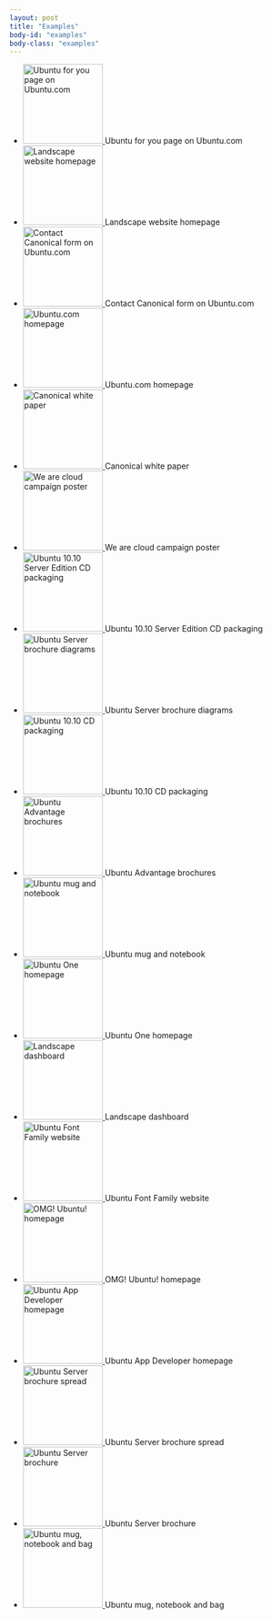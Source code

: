 ```yaml
---
layout: post
title: "Examples"
body-id: "examples"
body-class: "examples"
---
```


<ul class="loop-results">
  <li>
    <a class="pretty-photo" href="{{ site.assets_path }}152a19e1-ubuntu-web-ubuntu-for-you.png">
      <img src="{{ site.assets_path }}b67fb5f7-ubuntu-web-ubuntu-for-you-140x140.png" width="140" height="140" title="Ubuntu for you page on Ubuntu.com" alt="Ubuntu for you page on Ubuntu.com" />
    </a>
    Ubuntu for you page on Ubuntu.com
  </li>
  <li>
    <a class="pretty-photo" href="{{ site.assets_path }}2571b5ee-landscape-homepage2.png">
      <img src="{{ site.assets_path }}f23d1298-landscape-homepage2-140x140.png" width="140" height="140" title="Landscape website homepage" alt="Landscape website homepage" />
    </a>
    Landscape website homepage
  </li>
  <li>
    <a class="pretty-photo" href="{{ site.assets_path }}4806a317-ubuntu-web-form-contact-canonical.png">
      <img src="{{ site.assets_path }}4da8641d-ubuntu-web-form-contact-canonical-140x140.png" width="140" height="140" title="Contact Canonical form on Ubuntu.com" alt="Contact Canonical form on Ubuntu.com" />
    </a>
    Contact Canonical form on Ubuntu.com
  </li>
  <li>
    <a class="pretty-photo" href="{{ site.assets_path }}cdbac36f-ubuntu-web-homepage.png">
      <img src="{{ site.assets_path }}9ea48b2b-ubuntu-web-homepage-140x140.png" width="140" height="140" title="Ubuntu.com homepage" alt="Ubuntu.com homepage" />
    </a>
    Ubuntu.com homepage
  </li>
  <li>
    <a class="pretty-photo" href="{{ site.assets_path }}bdc631cc-canonical-white-paper.png">
      <img src="{{ site.assets_path }}a43cdfad-canonical-white-paper-140x140.png" width="140" height="140" title="Canonical white paper" alt="Canonical white paper" />
    </a>
    Canonical white paper
  </li>
  <li>
    <a class="pretty-photo" href="{{ site.assets_path }}7db1f2a9-ubuntu-we-are-cloud-ad.png">
      <img src="{{ site.assets_path }}26acb47e-ubuntu-we-are-cloud-ad-140x140.png" width="140" height="140" title="We are cloud campaign poster" alt="We are cloud campaign poster" />
    </a>
    We are cloud campaign poster
  </li>
  <li>
    <a class="pretty-photo" href="{{ site.assets_path }}298bce76-ubuntu-server-edition-cd-packaging-1010.png">
      <img src="{{ site.assets_path }}991870d8-ubuntu-server-edition-cd-packaging-1010-140x140.png" width="140" height="140" title="Ubuntu 10.10 Server Edition CD packaging" alt="Ubuntu 10.10 Server Edition CD packaging" />
    </a>
    Ubuntu 10.10 Server Edition CD packaging
  </li>
  <li>
    <a class="pretty-photo" href="{{ site.assets_path }}f225b375-ubuntu-server-brochure-diagram.png">
      <img src="{{ site.assets_path }}2ebf6822-ubuntu-server-brochure-diagram-140x140.png" width="140" height="140" title="Ubuntu Server brochure diagrams" alt="Ubuntu Server brochure diagrams" />
    </a>
    Ubuntu Server brochure diagrams
  </li>
  <li>
    <a class="pretty-photo" href="{{ site.assets_path }}6ea970f9-ubuntu-cd-packaging-1010.png">
      <img src="{{ site.assets_path }}48a841df-ubuntu-cd-packaging-1010-140x140.png" width="140" height="140" title="Ubuntu 10.10 CD packaging" alt="Ubuntu 10.10 CD packaging" />
    </a>
    Ubuntu 10.10 CD packaging
  </li>
  <li>
    <a class="pretty-photo" href="{{ site.assets_path }}df5aeb05-ubuntu-advantage-brochures.png">
      <img src="{{ site.assets_path }}c32194fd-ubuntu-advantage-brochures-140x140.png" width="140" height="140" title="Ubuntu Advantage brochures" alt="Ubuntu Advantage brochures" />
    </a>
    Ubuntu Advantage brochures
  </li>
  <li>
    <a class="pretty-photo" href="{{ site.assets_path }}180a7441-mug-notebook.png">
      <img src="{{ site.assets_path }}1609bb9f-mug-notebook-140x140.png" width="140" height="140" title="Ubuntu mug and notebook" alt="Ubuntu mug and notebook" />
    </a>
    Ubuntu mug and notebook
  </li>
  <li>
    <a class="pretty-photo" href="{{ site.assets_path }}93514a11-ubuntu-one-homepage.png">
      <img src="{{ site.assets_path }}ed7d2d69-ubuntu-one-homepage-140x140.png" width="140" height="140" title="Ubuntu One homepage" alt="Ubuntu One homepage" />
    </a>
    Ubuntu One homepage
  </li>
  <li>
    <a class="pretty-photo" href="{{ site.assets_path }}8c24b2c4-landscape-dashboard-logged-in.png">
      <img src="{{ site.assets_path }}b1dc7567-landscape-dashboard-logged-in-140x140.png" width="140" height="140" title="Landscape dashboard" alt="Landscape dashboard" />
    </a>
    Landscape dashboard
  </li>
  <li>
    <a class="pretty-photo" href="{{ site.assets_path }}ce7c79b5-font-ubuntu-com-homepage.png">
      <img src="{{ site.assets_path }}c8c93892-font-ubuntu-com-homepage-140x140.png" width="140" height="140" title="Ubuntu Font Family website" alt="Ubuntu Font Family website" />
    </a>
    Ubuntu Font Family website
  </li>
  <li>
    <a class="pretty-photo" href="{{ site.assets_path }}296936bc-omgubuntu-homepage.png">
      <img src="{{ site.assets_path }}5efc7079-omgubuntu-homepage-140x140.png" width="140" height="140" title="OMG! Ubuntu! homepage" alt="OMG! Ubuntu! homepage" />
    </a>
    OMG! Ubuntu! homepage
  </li>
  <li>
    <a class="pretty-photo" href="{{ site.assets_path }}33748e6c-developer-ubuntu-com-homepage.png">
      <img src="{{ site.assets_path }}0ab7b4ec-developer-ubuntu-com-homepage-140x140.png" width="140" height="140" title="Ubuntu App Developer homepage" alt="Ubuntu App Developer homepage" />
    </a>
    Ubuntu App Developer homepage
  </li>
  <li>
    <a class="pretty-photo" href="{{ site.assets_path }}57ace28e-ubuntu-server-brochure-spread.png">
      <img src="{{ site.assets_path }}c69ee3cd-ubuntu-server-brochure-spread-140x140.png" width="140" height="140" title="Ubuntu Server brochure spread" alt="Ubuntu Server brochure spread" />
    </a>
    Ubuntu Server brochure spread
  </li>
  <li>
    <a class="pretty-photo" href="{{ site.assets_path }}f6fe1780-ubuntu-server-brochure-1.png">
      <img src="{{ site.assets_path }}fe47d084-ubuntu-server-brochure-1-140x140.png" width="140" height="140" title="Ubuntu Server brochure" alt="Ubuntu Server brochure" />
    </a>
    Ubuntu Server brochure
  </li>
  <li>
    <a class="pretty-photo" href="{{ site.assets_path }}83df5606-ubuntu-mug-bag-notebook.png">
      <img src="{{ site.assets_path }}e06f54cf-ubuntu-mug-bag-notebook-140x140.png" width="140" height="140" title="Ubuntu mug, notebook and bag" alt="Ubuntu mug, notebook and bag" />
    </a>
    Ubuntu mug, notebook and bag
  </li>
</ul>
